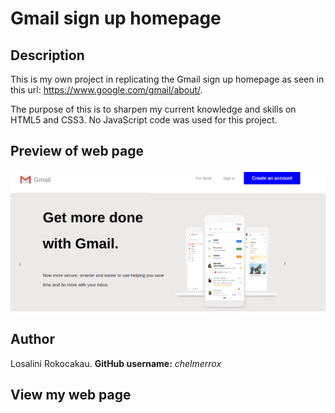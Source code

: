 # Gmail sign up homepage

## Description
 
This is my own project in replicating the Gmail sign up homepage as seen in this url: https://www.google.com/gmail/about/.

The purpose of this is to sharpen my current knowledge and skills on HTML5 and CSS3. No JavaScript code was used for this project. 

## Preview of web page

![Gmail-sign-up-homepage](images/gmailsignup.png)


## Author

Losalini Rokocakau. **GitHub username:** *chelmerrox*

## View my web page

